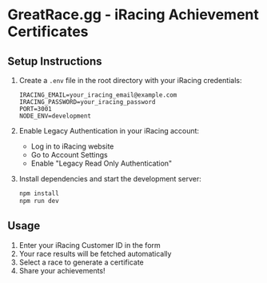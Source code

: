 # GreatRace.gg - iRacing Achievement Certificates

## Setup Instructions

1. Create a `.env` file in the root directory with your iRacing credentials:
   ```
   IRACING_EMAIL=your_iracing_email@example.com
   IRACING_PASSWORD=your_iracing_password
   PORT=3001
   NODE_ENV=development
   ```

2. Enable Legacy Authentication in your iRacing account:
   - Log in to iRacing website
   - Go to Account Settings
   - Enable "Legacy Read Only Authentication"

3. Install dependencies and start the development server:
   ```bash
   npm install
   npm run dev
   ```

## Usage

1. Enter your iRacing Customer ID in the form
2. Your race results will be fetched automatically
3. Select a race to generate a certificate
4. Share your achievements!